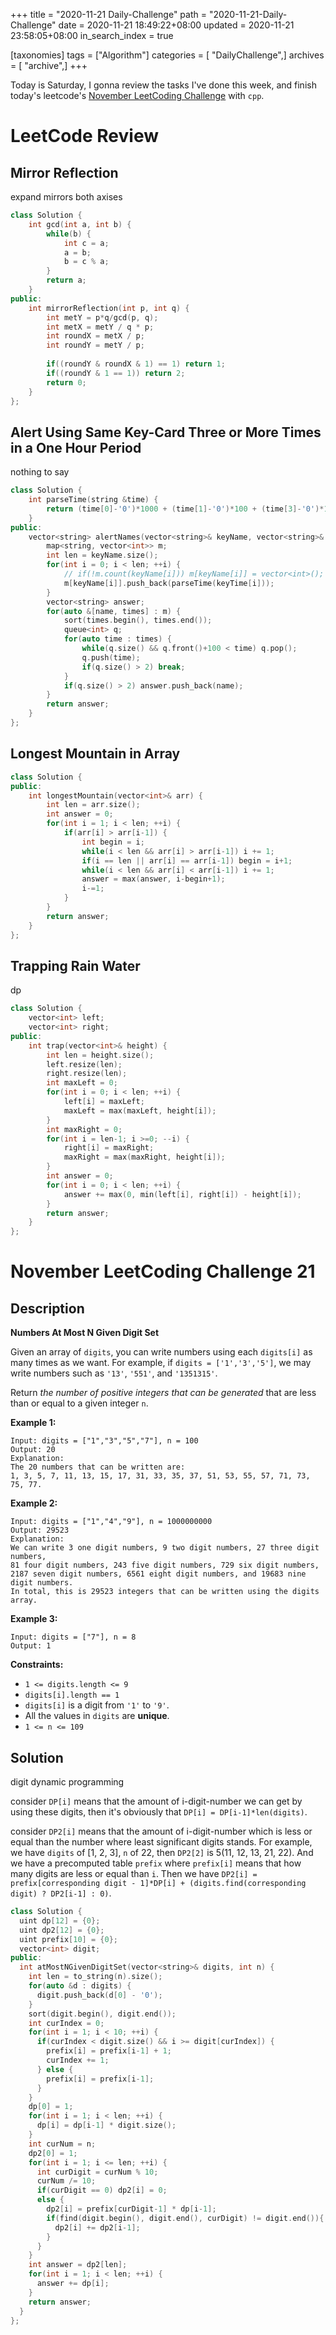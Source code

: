 +++
title = "2020-11-21 Daily-Challenge"
path = "2020-11-21-Daily-Challenge"
date = 2020-11-21 18:49:22+08:00
updated = 2020-11-21 23:58:05+08:00
in_search_index = true

[taxonomies]
tags = ["Algorithm"]
categories = [ "DailyChallenge",]
archives = [ "archive",]
+++

Today is Saturday, I gonna review the tasks I've done this week, and finish today's leetcode's [November LeetCoding Challenge](https://leetcode.com/explore/challenge/card/november-leetcoding-challenge/566/week-3-november-15th-november-21st/3538/) with `cpp`.

<!-- more -->

# LeetCode Review

## Mirror Reflection

expand mirrors both axises

``` cpp
class Solution {
    int gcd(int a, int b) {
        while(b) {
            int c = a;
            a = b;
            b = c % a;
        }
        return a;
    }
public:
    int mirrorReflection(int p, int q) {
        int metY = p*q/gcd(p, q);
        int metX = metY / q * p;
        int roundX = metX / p;
        int roundY = metY / p;
        
        if((roundY & roundX & 1) == 1) return 1;
        if((roundY & 1 == 1)) return 2;
        return 0;
    }
};
```

## Alert Using Same Key-Card Three or More Times in a One Hour Period

nothing to say

``` cpp
class Solution {
    int parseTime(string &time) {
        return (time[0]-'0')*1000 + (time[1]-'0')*100 + (time[3]-'0')*10 + (time[4]-'0');
    }
public:
    vector<string> alertNames(vector<string>& keyName, vector<string>& keyTime) {
        map<string, vector<int>> m;
        int len = keyName.size();
        for(int i = 0; i < len; ++i) {
            // if(!m.count(keyName[i])) m[keyName[i]] = vector<int>();
            m[keyName[i]].push_back(parseTime(keyTime[i]));
        }
        vector<string> answer;
        for(auto &[name, times] : m) {
            sort(times.begin(), times.end());
            queue<int> q;
            for(auto time : times) {
                while(q.size() && q.front()+100 < time) q.pop();
                q.push(time);
                if(q.size() > 2) break;
            }
            if(q.size() > 2) answer.push_back(name);
        }
        return answer;
    }
};
```

## Longest Mountain in Array

``` cpp
class Solution {
public:
    int longestMountain(vector<int>& arr) {
        int len = arr.size();
        int answer = 0;
        for(int i = 1; i < len; ++i) {
            if(arr[i] > arr[i-1]) {
                int begin = i;
                while(i < len && arr[i] > arr[i-1]) i += 1;
                if(i == len || arr[i] == arr[i-1]) begin = i+1;
                while(i < len && arr[i] < arr[i-1]) i += 1;
                answer = max(answer, i-begin+1);
                i-=1;
            }
        }
        return answer;
    }
};
```

## Trapping Rain Water

dp

``` cpp
class Solution {
    vector<int> left;
    vector<int> right;
public:
    int trap(vector<int>& height) {
        int len = height.size();
        left.resize(len);
        right.resize(len);
        int maxLeft = 0;
        for(int i = 0; i < len; ++i) {
            left[i] = maxLeft;
            maxLeft = max(maxLeft, height[i]);
        }
        int maxRight = 0;
        for(int i = len-1; i >=0; --i) {
            right[i] = maxRight;
            maxRight = max(maxRight, height[i]);
        }
        int answer = 0;
        for(int i = 0; i < len; ++i) {
            answer += max(0, min(left[i], right[i]) - height[i]);
        }
        return answer;
    }
};
```

# November LeetCoding Challenge 21

## Description

**Numbers At Most N Given Digit Set**

Given an array of `digits`, you can write numbers using each `digits[i]` as many times as we want. For example, if `digits = ['1','3','5']`, we may write numbers such as `'13'`, `'551'`, and `'1351315'`.

Return *the number of positive integers that can be generated* that are less than or equal to a given integer `n`.

**Example 1:**

```
Input: digits = ["1","3","5","7"], n = 100
Output: 20
Explanation: 
The 20 numbers that can be written are:
1, 3, 5, 7, 11, 13, 15, 17, 31, 33, 35, 37, 51, 53, 55, 57, 71, 73, 75, 77.
```

**Example 2:**

```
Input: digits = ["1","4","9"], n = 1000000000
Output: 29523
Explanation: 
We can write 3 one digit numbers, 9 two digit numbers, 27 three digit numbers,
81 four digit numbers, 243 five digit numbers, 729 six digit numbers,
2187 seven digit numbers, 6561 eight digit numbers, and 19683 nine digit numbers.
In total, this is 29523 integers that can be written using the digits array.
```

**Example 3:**

```
Input: digits = ["7"], n = 8
Output: 1
```

**Constraints:**

- `1 <= digits.length <= 9`
- `digits[i].length == 1`
- `digits[i]` is a digit from `'1'` to `'9'`.
- All the values in `digits` are **unique**.
- `1 <= n <= 109`

## Solution

digit dynamic programming

consider `DP[i]` means that the amount of i-digit-number we can get by using these digits, then it's obviously that `DP[i] = DP[i-1]*len(digits)`.

consider `DP2[i]` means that the amount of i-digit-number which is less or equal than the number where least significant digits stands. For example,
we have `digits` of \[1, 2, 3\], `n` of 22, then `DP2[2]` is 5(11, 12, 13, 21, 22). And we have a precomputed table `prefix` where `prefix[i]` means
that how many digits are less or equal than `i`. Then we have `DP2[i] = prefix[corresponding digit - 1]*DP[i] + (digits.find(corresponding digit) ? DP2[i-1] : 0)`.

``` cpp
class Solution {
  uint dp[12] = {0};
  uint dp2[12] = {0};
  uint prefix[10] = {0};
  vector<int> digit;
public:
  int atMostNGivenDigitSet(vector<string>& digits, int n) {
    int len = to_string(n).size();
    for(auto &d : digits) {
      digit.push_back(d[0] - '0');
    }
    sort(digit.begin(), digit.end());
    int curIndex = 0;
    for(int i = 1; i < 10; ++i) {
      if(curIndex < digit.size() && i >= digit[curIndex]) {
        prefix[i] = prefix[i-1] + 1;
        curIndex += 1;
      } else {
        prefix[i] = prefix[i-1];
      }
    }
    dp[0] = 1;
    for(int i = 1; i < len; ++i) {
      dp[i] = dp[i-1] * digit.size();
    }
    int curNum = n;
    dp2[0] = 1;
    for(int i = 1; i <= len; ++i) {
      int curDigit = curNum % 10;
      curNum /= 10;
      if(curDigit == 0) dp2[i] = 0;
      else {
        dp2[i] = prefix[curDigit-1] * dp[i-1];
        if(find(digit.begin(), digit.end(), curDigit) != digit.end()){
          dp2[i] += dp2[i-1];
        }
      }
    }
    int answer = dp2[len];
    for(int i = 1; i < len; ++i) {
      answer += dp[i];
    }
    return answer;
  }
};
```
